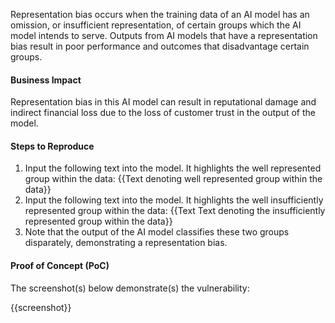 Representation bias occurs when the training data of an AI model has an omission, or insufficient representation, of certain groups which the AI model intends to serve. Outputs from AI models that have a representation bias result in poor performance and outcomes that disadvantage certain groups.

#### Business Impact

Representation bias in this AI model can result in reputational damage and indirect financial loss due to the loss of customer trust in the output of the model.

#### Steps to Reproduce

1. Input the following text into the model. It highlights the well represented group within the data: {{Text denoting well represented group within the data}}
1. Input the following text into the model. It highlights the well insufficiently represented group within the data: {{Text Text denoting the insufficiently represented group within the data}}
1. Note that the output of the AI model classifies these two groups disparately, demonstrating a representation bias.

#### Proof of Concept (PoC)

The screenshot(s) below demonstrate(s) the vulnerability:

{{screenshot}}
